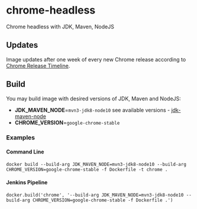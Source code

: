 # chrome-headless
Chrome headless with JDK, Maven, NodeJS

## Updates

Image updates after one week of every new Chrome release according to [Chrome Release Timeline](https://www.chromestatus.com/features/schedule).

## Build

You may build image with desired versions of JDK, Maven and NodeJS:
- **JDK_MAVEN_NODE**=`mvn3-jdk8-node10` see available versions - [jdk-maven-node](https://hub.docker.com/r/atools/jdk-maven-node/tags)
- **CHROME_VERSION**=`google-chrome-stable`

### Examples

#### Command Line

`docker build --build-arg JDK_MAVEN_NODE=mvn3-jdk8-node10 --build-arg CHROME_VERSION=google-chrome-stable -f Dockerfile -t chrome .`

#### Jenkins Pipeline

`docker.build('chrome', '--build-arg JDK_MAVEN_NODE=mvn3-jdk8-node10 --build-arg CHROME_VERSION=google-chrome-stable -f Dockerfile .')`
